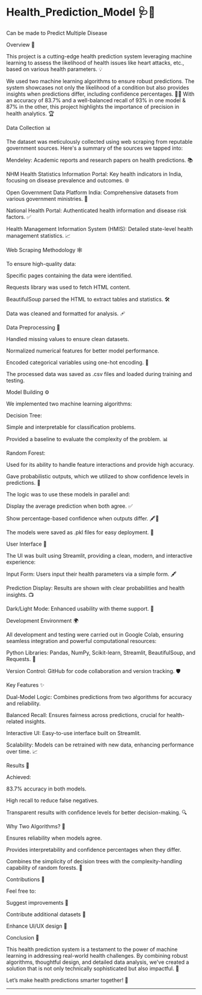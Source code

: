# Health_Prediction_Model  🩺🤖
Can be made to  Predict Multiple Disease 

Overview 🌟

This project is a cutting-edge health prediction system leveraging machine learning to assess the likelihood of health issues like heart attacks, etc., based on various health parameters. 💡

We used two machine learning algorithms to ensure robust predictions. The system showcases not only the likelihood of a condition but also provides insights when predictions differ, including confidence percentages. 🧪✨ With an accuracy of 83.7% and a well-balanced recall of 93% in one model & 87% in the other, this project highlights the importance of precision in health analytics. 🏆

Data Collection 📊

The dataset was meticulously collected using web scraping from reputable government sources. Here's a summary of the sources we tapped into:

Mendeley: Academic reports and research papers on health predictions. 📚

NHM Health Statistics Information Portal: Key health indicators in India, focusing on disease prevalence and outcomes. 🌐

Open Government Data Platform India: Comprehensive datasets from various government ministries. 🏰

National Health Portal: Authenticated health information and disease risk factors. ✅

Health Management Information System (HMIS): Detailed state-level health management statistics. 📈

Web Scraping Methodology 🕸️

To ensure high-quality data:

Specific pages containing the data were identified.

Requests library was used to fetch HTML content.

BeautifulSoup parsed the HTML to extract tables and statistics. 🛠️

Data was cleaned and formatted for analysis. 🩹

Data Preprocessing 🧪

Handled missing values to ensure clean datasets.

Normalized numerical features for better model performance.

Encoded categorical variables using one-hot encoding. 🔢

The processed data was saved as .csv files and loaded during training and testing.

Model Building ⚙️

We implemented two machine learning algorithms:

Decision Tree:

Simple and interpretable for classification problems.

Provided a baseline to evaluate the complexity of the problem. 📊

Random Forest:

Used for its ability to handle feature interactions and provide high accuracy.

Gave probabilistic outputs, which we utilized to show confidence levels in predictions. 🌲

The logic was to use these models in parallel and:

Display the average prediction when both agree. ✅

Show percentage-based confidence when outputs differ. 🖋️🔼

The models were saved as .pkl files for easy deployment. 🔐

User Interface 🚀

The UI was built using Streamlit, providing a clean, modern, and interactive experience:

Input Form: Users input their health parameters via a simple form. 🖋️

Prediction Display: Results are shown with clear probabilities and health insights. 📺

Dark/Light Mode: Enhanced usability with theme support. 🌃

Development Environment 🌍

All development and testing were carried out in Google Colab, ensuring seamless integration and powerful computational resources:

Python Libraries: Pandas, NumPy, Scikit-learn, Streamlit, BeautifulSoup, and Requests. 🐍

Version Control: GitHub for code collaboration and version tracking. 🛡️

Key Features ✨

Dual-Model Logic: Combines predictions from two algorithms for accuracy and reliability.

Balanced Recall: Ensures fairness across predictions, crucial for health-related insights.

Interactive UI: Easy-to-use interface built on Streamlit.

Scalability: Models can be retrained with new data, enhancing performance over time. 📈

Results 🎯

Achieved:

83.7% accuracy in both models.

High recall to reduce false negatives.

Transparent results with confidence levels for better decision-making. 🔍

Why Two Algorithms? 🤔

Ensures reliability when models agree.

Provides interpretability and confidence percentages when they differ.

Combines the simplicity of decision trees with the complexity-handling capability of random forests. 🏅

Contributions 🤝

Feel free to:

Suggest improvements 🌱

Contribute additional datasets 📂

Enhance UI/UX design 🎨

Conclusion 🏁

This health prediction system is a testament to the power of machine learning in addressing real-world health challenges. By combining robust algorithms, thoughtful design, and detailed data analysis, we've created a solution that is not only technically sophisticated but also impactful. 🌟

Let’s make health predictions smarter together! 🚀






---




